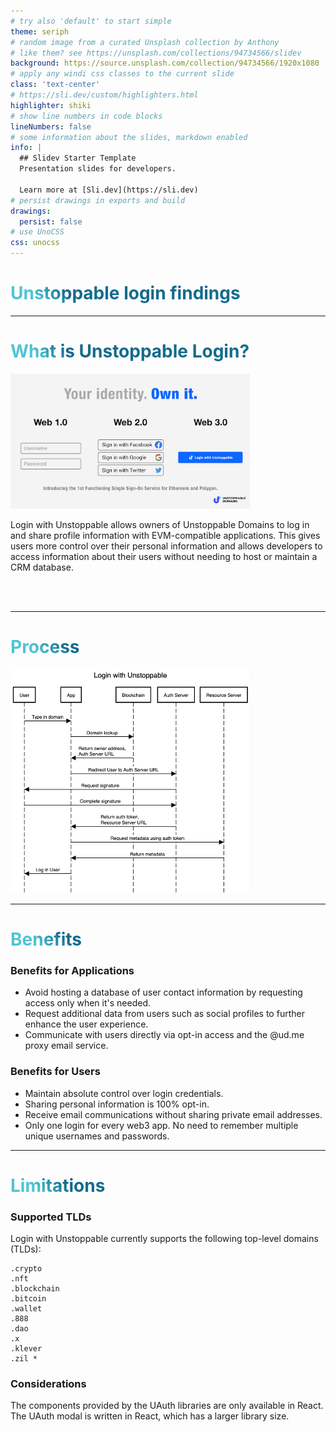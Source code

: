 ```yaml
---
# try also 'default' to start simple
theme: seriph
# random image from a curated Unsplash collection by Anthony
# like them? see https://unsplash.com/collections/94734566/slidev
background: https://source.unsplash.com/collection/94734566/1920x1080
# apply any windi css classes to the current slide
class: 'text-center'
# https://sli.dev/custom/highlighters.html
highlighter: shiki
# show line numbers in code blocks
lineNumbers: false
# some information about the slides, markdown enabled
info: |
  ## Slidev Starter Template
  Presentation slides for developers.

  Learn more at [Sli.dev](https://sli.dev)
# persist drawings in exports and build
drawings:
  persist: false
# use UnoCSS
css: unocss
---
```


# Unstoppable login findings

<div class="abs-br m-6 flex gap-2">
  <a href="https://github.com/iam-frankqiu/slidev-template" target="_blank" alt="GitHub"
    class="text-xl icon-btn opacity-50 !border-none !hover:text-white">
    <carbon-logo-github />
  </a>
</div>

<!--
The last comment block of each slide will be treated as slide notes. It will be visible and editable in Presenter Mode along with the slide. [Read more in the docs](https://sli.dev/guide/syntax.html#notes)
-->

---

# What is Unstoppable Login?

<div class="flex justify-center">
<img src="/images/login-promo.png" style="width: 40vw;" />
</div>

Login with Unstoppable allows owners of Unstoppable Domains to log in and share profile information with EVM-compatible applications. This gives users more control over their personal information and allows developers to access information about their users without needing to host or maintain a CRM database.

<br>
<br>


<style>
h1 {
  background-color: #2B90B6;
  background-image: linear-gradient(45deg, #4EC5D4 10%, #146b8c 20%);
  background-size: 100%;
  -webkit-background-clip: text;
  -moz-background-clip: text;
  -webkit-text-fill-color: transparent;
  -moz-text-fill-color: transparent;
}
</style>


---

# Process

<div class="flex justify-center">
<img src="/images/login-with-unstoppable-flow-revised.png" style="width: 40vw;" />
</div>


---

# Benefits

### Benefits for Applications

- Avoid hosting a database of user contact information by requesting access only when it's needed.
- Request additional data from users such as social profiles to further enhance the user experience.
- Communicate with users directly via opt-in access and the @ud.me proxy email service.

### Benefits for Users

- Maintain absolute control over login credentials.
- Sharing personal information is 100% opt-in.
- Receive email communications without sharing private email addresses.
- Only one login for every web3 app. No need to remember multiple unique usernames and passwords.

---

# Limitations

### Supported TLDs

Login with Unstoppable currently supports the following top-level domains (TLDs):

```
.crypto
.nft
.blockchain
.bitcoin
.wallet
.888
.dao
.x
.klever
.zil *
```

### Considerations

The components provided by the UAuth libraries are only available in React. The UAuth modal is written in React, which has a larger library size.




